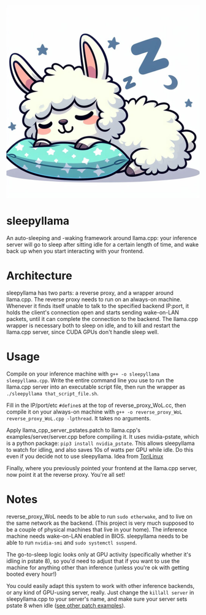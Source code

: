 ![sleepy llama](https://raw.githubusercontent.com/FarFetchd/sleepyllama/master/sleepyllama.jpg)

# sleepyllama

An auto-sleeping and -waking framework around llama.cpp: your inference server will go to sleep after sitting idle for a certain length of time, and wake back up when you start interacting with your frontend.

# Architecture

sleepyllama has two parts: a reverse proxy, and a wrapper around llama.cpp. The reverse proxy needs to run on an always-on machine. Whenever it finds itself unable to talk to the specified backend IP:port, it holds the client's connection open and starts sending wake-on-LAN packets, until it can complete the connection to the backend. The llama.cpp wrapper is necessary both to sleep on idle, and to kill and restart the llama.cpp server, since CUDA GPUs don't handle sleep well.

# Usage

Compile on your inference machine with `g++ -o sleepyllama sleepyllama.cpp`. Write the entire command line you use to run the llama.cpp server into an executable script file, then run the wrapper as `./sleepyllama that_script_file.sh`.

Fill in the IP/port/etc `#define`s at the top of reverse_proxy_WoL.cc, then compile it on your always-on machine with `g++ -o reverse_proxy_WoL reverse_proxy_WoL.cpp -lpthread`. It takes no arguments.

Apply llama_cpp_server_pstates.patch to llama.cpp's examples/server/server.cpp before compiling it. It uses nvidia-pstate, which is a python package: `pip3 install nvidia_pstate`. This allows sleepyllama to watch for idling, and also saves 10s of watts per GPU while idle. Do this even if you decide not to use sleepyllama. Idea from [ToriLinux](https://github.com/sasha0552/ToriLinux)

Finally, where you previously pointed your frontend at the llama.cpp server, now point it at the reverse proxy. You're all set!

# Notes

reverse_proxy_WoL needs to be able to run `sudo etherwake`, and to live on the same network as the backend. (This project is very much supposed to be a couple of physical machines that live in your home). The inference machine needs wake-on-LAN enabled in BIOS. sleepyllama needs to be able to run `nvidia-smi` and `sudo systemctl suspend`.

The go-to-sleep logic looks only at GPU activity (specifically whether it's idling in pstate 8), so you'd need to adjust that if you want to use the machine for anything other than inference (unless you're ok with getting booted every hour!)

You could easily adapt this system to work with other inference backends, or any kind of GPU-using server, really. Just change the `killall server` in sleepyllama.cpp to your server's name, and make sure your server sets pstate 8 when idle ([see other patch examples](https://github.com/sasha0552/ToriLinux/tree/main/airootfs/home/tori/.local/share/tori/patches)).
